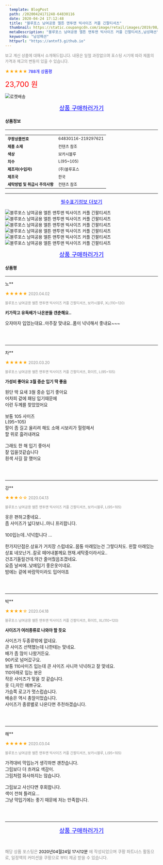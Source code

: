 ```yaml
---
  template: BlogPost
  path: /20200424171248-64830116
  date: 2020-04-24 17:12:48
  title: "블루포스 남여공용 엘튼 맨투맨 빅사이즈 커플 긴팔티셔츠"
  thumbnail: https://static.coupangcdn.com/image/retail/images/2019/08/08/15/1/a57f9759-30ca-4ad7-b4d3-f05422a4133c.jpg
  metaDescription: "블루포스 남여공용 엘튼 맨투맨 빅사이즈 커플 긴팔티셔츠,남성패션"
  keywords: "남성패션"
  httpurl: "https://antnf3.github.io"
---
```

  
<span style="color: #888;font-size:0.8rem">보고 계신 상품에 대해서 소개해드립니다.
내용은 일절 과장없으며 포스팅 시기에 따라 제품의 가격과 재고의 변동이 있을 수 있습니다.</span>
  
<span style="color: orange;">★★★★★</span> <span style="color: blue;font-size: 0.85rem;">788개 상품평</span>

<span style="font-size: 0.9rem"></span> 

<span style="color: red;font-size: 1.5rem;">23,700 원</span>

![로켓배송](https://postfiles.pstatic.net/MjAyMDA0MTBfMjcz/MDAxNTg2NDQ1OTAwMDc5.1T-Iy6-X12_V8iyof2OtSqUCu6urPUUOnjG41kbMy_kg.c1eqxaGayJ1XX0TGV24QXbZg9dvQ9C_dYZx39G_Z7Wog.PNG.cigshop2/rocket_logo.png?type=w773)

<p align="center"><a href="http://me2.do/5ba8EiTK" style="font-size: 1.2rem; color: blue;">상품 구매하러가기</a></p>

#### 상품정보

---

|                  |                       |
| ---------------- | --------------------- |
| **<span style="font-size:0.8rem;">쿠팡상품번호</span>** | <span style="font-size:0.8rem;">64830116-219297621</span> |
| **<span style="font-size:0.8rem;">제품 소재</span>**    | <span style="font-size:0.8rem;">컨텐츠 참조</span>        |
| **<span style="font-size:0.8rem;">색상</span>**    | <span style="font-size:0.8rem;">보카시블루</span>        |
| **<span style="font-size:0.8rem;">치수</span>**    | <span style="font-size:0.8rem;">L(95~105)</span>        |
| **<span style="font-size:0.8rem;">제조자(수입자)</span>**    | <span style="font-size:0.8rem;">(주)블루포스</span>        |
| **<span style="font-size:0.8rem;">제조국</span>**    | <span style="font-size:0.8rem;">한국</span>        |
| **<span style="font-size:0.8rem;">세탁방법 및 취급시 주의사항</span>**    | <span style="font-size:0.8rem;">컨텐츠 참조</span>        |




---

<p align="center"><a href="http://me2.do/5ba8EiTK" style="font-size: 1rem; color: blue;">필수표기정보 더보기</a></p>

![블루포스 남여공용 엘튼 맨투맨 빅사이즈 커플 긴팔티셔츠](http://thumbnail9.coupangcdn.com/thumbnails/remote/q89/image/product/content/vendorItem/2019/09/19/219297621/37f10c90-7413-441d-a977-b608f794755d.jpg)
![블루포스 남여공용 엘튼 맨투맨 빅사이즈 커플 긴팔티셔츠](http://thumbnail10.coupangcdn.com/thumbnails/remote/q89/image/retail/images/2019/08/08/15/5/0da8ea2a-ae38-4179-99ea-648ca99324c7.jpg)
![블루포스 남여공용 엘튼 맨투맨 빅사이즈 커플 긴팔티셔츠](http://thumbnail7.coupangcdn.com/thumbnails/remote/q89/image/retail/images/2019/08/08/15/9/42b8d399-d373-4c26-8f30-8e9c1fd87879.jpg)
![블루포스 남여공용 엘튼 맨투맨 빅사이즈 커플 긴팔티셔츠](http://thumbnail10.coupangcdn.com/thumbnails/remote/q89/image/retail/images/2019/08/08/15/3/6fca5e4f-a84d-4ae6-850a-621114daf5a6.jpg)
![블루포스 남여공용 엘튼 맨투맨 빅사이즈 커플 긴팔티셔츠](http://thumbnail7.coupangcdn.com/thumbnails/remote/q89/image/retail/images/2019/08/08/15/5/44b36083-8e74-44c3-b341-2e986f129322.jpg)
![블루포스 남여공용 엘튼 맨투맨 빅사이즈 커플 긴팔티셔츠](http://thumbnail6.coupangcdn.com/thumbnails/remote/q89/image/retail/images/2019/08/08/15/3/efca69db-6824-4312-88f8-1dd013c12cd2.jpg)

<p align="center"><a href="http://me2.do/5ba8EiTK" style="font-size: 1.2rem; color: blue;">상품 구매하러가기</a></p>

#### 상품평
  
---
  
노**
    
<span style="color: orange;">★★★★★</span> <span style="font-size:0.8rem;color: #888;">2020.04.02</span>
    
<span style="color: #888;font-size:0.7rem">블루포스 남여공용 엘튼 맨투맨 빅사이즈 커플 긴팔티셔츠, 보카시블루, XL(110~120)</span>
    
<span style="font-size:0.85rem">**키가작고 유독배가 나온분들 갠춘해요..**</span>
    
<span style="font-size: 0.9rem;">오자마자 입었는대요..아주잘 맞내요..품이 넉넉해서 좋내요~~~</span>
    
<br>
<br>

---
  
차**
    
<span style="color: orange;">★★★★★</span> <span style="font-size:0.8rem;color: #888;">2020.03.20</span>
    
<span style="color: #888;font-size:0.7rem">블루포스 남여공용 엘튼 맨투맨 빅사이즈 커플 긴팔티셔츠, 화이트, L(95~105)</span>
    
<span style="font-size:0.85rem">**가성비 좋아요 3월 중순 입기 딱 좋음**</span>
    
<span style="font-size: 0.9rem;">원단 딱 요새 3월 중순 입기 좋아요<br/>어차피 겉에 패딩 입기때문에<br/>이런 두께를 찾았었어요<br/><br/>보통 105 사이즈<br/>L(95~105)<br/>팔이 좀 길고 올리려 해도 소매 시보리가 헐렁해서<br/>팔 위로 흘러내려요<br/><br/>그래도 한 해 입기 좋아서<br/>잘 입을것같습니다<br/>흰색 사길 잘 했어요</span>
    
<br>
<br>

---
  
강**
    
<span style="color: orange;">★★★☆☆</span> <span style="font-size:0.8rem;color: #888;">2020.04.13</span>
    
<span style="color: #888;font-size:0.7rem">블루포스 남여공용 엘튼 맨투맨 빅사이즈 커플 긴팔티셔츠, 보카시블루, L(95~105)</span>
    

    
<span style="font-size: 0.9rem;">옷은 편하고좋네요..<br/>좀 사이즈가 넓다보니..마니 프리합니다.<br/><br/>100입는데..넉넉합니다 ...<br/><br/>한가지단점은.상표가 거치장 스럽네요..몸통 아래있는건 그렇다처도. 왼팔  아래있는 상표 네모난거..칼로 떼어내볼께요.현재.세탁중이라서요..<br/>건조기돌릴건데.약간 줄어줬음조겠네요.<br/>요즘 날씨에..낮에입기 좋은옷이네요.<br/>밤에는 겉에 바람막이라도 입어야죠</span>
    
<br>
<br>

---
  
박**
    
<span style="color: orange;">★★★★☆</span> <span style="font-size:0.8rem;color: #888;">2020.04.18</span>
    
<span style="color: #888;font-size:0.7rem">블루포스 남여공용 엘튼 맨투맨 빅사이즈 커플 긴팔티셔츠, 화이트, XL(110~120)</span>
    
<span style="font-size:0.85rem">**사이즈가 여러종류로 나와야 할 듯요**</span>
    
<span style="font-size: 0.9rem;">사이즈가 두종류밖에 없네요.<br/>큰 사이즈 선택했는데 나한테는 맞네요.<br/>배가 좀 많이 나왔거든요.<br/>90키로 넘어갔구요.<br/>보통 110사이즈 입는데 큰 사이즈 사니까 넉넉하고 잘 맞네요.<br/>110아래로 입는 분은 <br/>작은 사이즈가 맞을 것 같습니다.<br/>옷 디;자인 예쁘구요.<br/>가슴쪽 로고가 멋스럽습니다.<br/>배송은 역시 총알이었습니다.<br/>사이즈가 종류별로 나온다면 추천하겠습니다.</span>
    
<br>
<br>

---
  
해**
    
<span style="color: orange;">★★★★★</span> <span style="font-size:0.8rem;color: #888;">2020.03.04</span>
    
<span style="color: #888;font-size:0.7rem">블루포스 남여공용 엘튼 맨투맨 빅사이즈 커플 긴팔티셔츠, 보카시블루, L(95~105)</span>
    

    
<span style="font-size: 0.9rem;">가격대비 막입는거 생각하면 괜찬습니다.<br/>그림보다 더 흐려요 색감이.<br/>그림처럼 화사하지는 않습니다.<br/><br/>그림보고 사신다면 후회합니다.<br/>색이 전혀 틀려요...<br/>그냥 막입기에는 좋기 때문에 저는 만족합니다.</span>
    
<br>
<br>


  
---
  
<p align="center"><a href="http://me2.do/5ba8EiTK" style="font-size: 1.2rem; color: blue;">상품 구매하러가기</a></p>
  
<br>
  
<span style="font-size: 0.85rem; color: #888;">해당 상품 포스팅은 <span style="color: #000;"> 2020년04월24일 17시12분 </span> 에 작성되었으며 쿠팡 파트너스 활동으로, 일정액의 커미션을 쿠팡으로 부터 제공 받을 수 있습니다.</span>